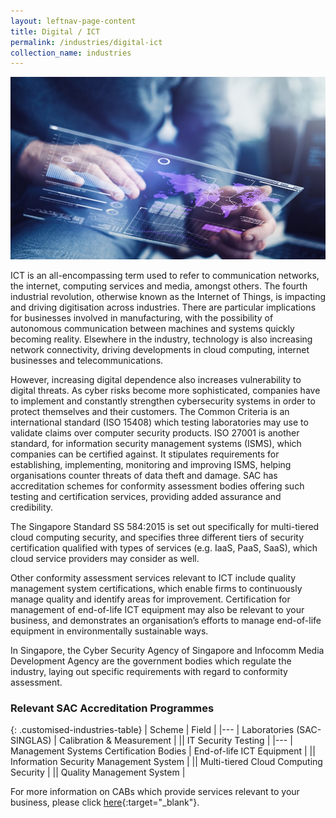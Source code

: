 ```yaml
---
layout: leftnav-page-content
title: Digital / ICT
permalink: /industries/digital-ict
collection_name: industries
---
```


![Digital/ICT Industry](/images/industries/digital-ict.jpg)

ICT is an all-encompassing term used to refer to communication networks, the internet, computing services and media, amongst others. The fourth industrial revolution, otherwise known as the Internet of Things, is impacting and driving digitisation across industries. There are particular implications for businesses involved in manufacturing, with the possibility of autonomous communication between machines and systems quickly becoming reality. Elsewhere in the industry, technology is also increasing network connectivity, driving developments in cloud computing, internet businesses and telecommunications. 

However, increasing digital dependence also increases vulnerability to digital threats. As cyber risks become more sophisticated, companies have to implement and constantly strengthen cybersecurity systems in order to protect themselves and their customers. The Common Criteria is an international standard (ISO 15408) which testing laboratories may use to validate claims over computer security products. ISO 27001 is another standard, for information security management systems (ISMS), which companies can be certified against. It stipulates requirements for establishing, implementing, monitoring and improving ISMS, helping organisations counter threats of data theft and damage. SAC has accreditation schemes for conformity assessment bodies offering such testing and certification services, providing added assurance and credibility. 

The Singapore Standard SS 584:2015 is set out specifically for multi-tiered cloud computing security, and specifies three different tiers of security certification qualified with types of services (e.g. IaaS, PaaS, SaaS), which cloud service providers may consider as well. 

Other conformity assessment services relevant to ICT include quality management system certifications, which enable firms to continuously manage quality and identify areas for improvement. Certification for management of end-of-life ICT equipment may also be relevant to your business, and demonstrates an organisation’s efforts to manage end-of-life equipment in environmentally sustainable ways. 

In Singapore, the Cyber Security Agency of Singapore and Infocomm Media Development Agency are the government bodies which regulate the industry, laying out specific requirements with regard to conformity assessment.

### Relevant SAC Accreditation Programmes

{: .customised-industries-table}
| Scheme | Field |
|---
| Laboratories (SAC-SINGLAS) | Calibration & Measurement |
|| IT Security Testing |
|---
| Management Systems Certification Bodies | End-of-life ICT Equipment |
|| Information Security Management System |
|| Multi-tiered Cloud Computing Security |
|| Quality Management System |

For more information on CABs which provide services relevant to your business, please click [here](/services/accreditation-services){:target="_blank"}.
